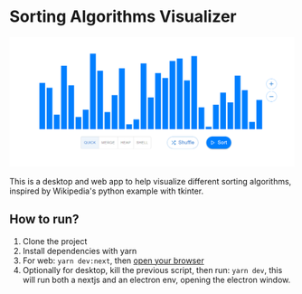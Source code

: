 # Sorting Algorithms Visualizer

![demo](./assets/demo.png)

This is a desktop and web app to help visualize different sorting algorithms, inspired by Wikipedia's python example with tkinter.

## How to run?

1. Clone the project
2. Install dependencies with yarn
3. For web: `yarn dev:next`, then [open your browser](http://localhost:3000)
4. Optionally for desktop, kill the previous script, then run: `yarn dev`, this will run both a nextjs and an electron env, opening the electron window.


